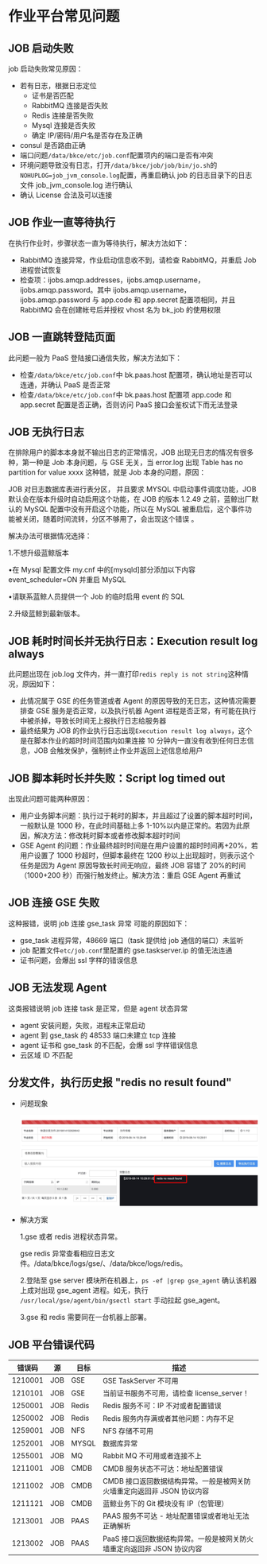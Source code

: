# 作业平台常见问题

## JOB 启动失败

job 启动失败常见原因：

- 若有日志，根据日志定位
	- 证书是否匹配
	- RabbitMQ 连接是否失败
	- Redis 连接是否失败
	- Mysql 连接是否失败
	- 确定 IP/密码/用户名是否存在及正确
- consul 是否路由正确
- 端口问题`/data/bkce/etc/job.conf`配置项内的端口是否有冲突
- 环境问题导致没有日志，打开`/data/bkce/job/job/bin/jo.sh`的`NOHUPLOG=job_jvm_console.log`配置，再重启确认 job 的日志目录下的日志文件 job_jvm_console.log 进行确认
- 确认 License 合法及可以连接

## JOB 作业一直等待执行

在执行作业时，步骤状态一直为等待执行，解决方法如下：

- RabbitMQ 连接异常，作业启动信息收不到，请检查 RabbitMQ，并重启 Job 进程尝试恢复
- 检查项：ijobs.amqp.addresses，ijobs.amqp.username，ijobs.amqp.password。其中 ijobs.amqp.username，ijobs.amqp.password 与 app.code 和 app.secret 配置项相同，并且 RabbitMQ 会在创建帐号后并授权 vhost 名为 bk_job 的使用权限

## JOB 一直跳转登陆页面

此问题一般为 PaaS 登陆接口通信失败，解决方法如下：

- 检查`/data/bkce/etc/job.conf`中 bk.paas.host 配置项，确认地址是否可以连通，并确认 PaaS 是否正常
- 检查`/data/bkce/etc/job.conf`中 bk.paas.host 配置项 app.code 和 app.secret 配置是否正确，否则访问 PaaS 接口会鉴权试下而无法登录

## JOB 无执行日志

在排除用户的脚本本身就不输出日志的正常情况，JOB 出现无日志的情况有很多种，第一种是 Job 本身问题，与 GSE 无关，当 error.log 出现 Table has no partition for value xxxx  这种错，就是 Job 本身的问题，原因：

JOB 对日志数据库表进行表分区， 并且要求 MYSQL 中启动事件调度功能，JOB 默认会在版本升级时自动启用这个功能，在 JOB 的版本 1.2.49 之前，蓝鲸出厂默认的 MySQL 配置中没有开启这个功能，所以在 MySQL 被重启后，这个事件功能被关闭，随着时间流转，分区不够用了，会出现这个错误 。

解决办法可根据情况选择：

1.不想升级蓝鲸版本

•在 Mysql 配置文件 my.cnf 中的[mysqld]部分添加以下内容 event_scheduler=ON   并重启 MySQL

•请联系蓝鲸人员提供一个 Job 的临时启用 event 的 SQL

2.升级蓝鲸到最新版本。

## JOB 耗时时间长并无执行日志：Execution result log always

此问题出现在 job.log 文件内，并一直打印`redis reply is not string`这种情况，原因如下：

- 此情况属于 GSE 的任务管道或者 Agent 的原因导致的无日志，这种情况需要排查 GSE 服务是否正常，以及执行机器 Agent 进程是否正常，有可能在执行中被杀掉，导致长时间无上报执行日志给服务器
- 最终结果为 JOB 的作业执行日志出现`Execution result log always`，这个是在脚本作业的超时时间范围内如果连接 10 分钟内一直没有收到任何日志信息，JOB 会触发保护，强制终止作业并返回上述信息给用户

## JOB 脚本耗时长并失败：Script log timed out

出现此问题可能两种原因：

- 用户业务脚本问题：执行过于耗时的脚本，并且超过了设置的脚本超时时间，一般默认是 1000 秒，在此时间基础上多 1-10%以内是正常的。若因为此原因，解决方法：修改耗时脚本或者修改脚本超时时间
- GSE Agent 的问题：作业最终超时时间是在用户设置的超时时间再+20%，若用户设置了 1000 秒超时，但脚本最终在 1200 秒以上出现超时，则表示这个任务是因为 Agent 原因导致长时间无响应，最终 JOB 容错了 20%的时间（1000+200 秒）而强行触发终止。解决方法：重启 GSE Agent 再重试

## JOB 连接 GSE 失败

这种报错，说明 job 连接 gse_task 异常 可能的原因如下：

- gse_task 进程异常，48669 端口（task 提供给 job 通信的端口）未监听
- job 配置文件`etc/job.conf`里配置的 gse.taskserver.ip 的值无法连通
- 证书问题，会爆出 ssl 字样的错误信息

## JOB 无法发现 Agent

这类报错说明 job 连接 task 是正常，但是 agent 状态异常

- agent 安装问题，失败，进程未正常启动
- agent 到 gse_task 的 48533 端口未建立 tcp 连接
- agent 证书和 gse_task 的不匹配，会爆 ssl 字样错误信息
- 云区域 ID 不匹配

## 分发文件，执行历史报 "redis no result found"
- 问题现象

  ![](../../assets/file.jpg)
  
- 解决方案

    1.gse 或者 redis 进程状态异常。
    
     gse redis 异常查看相应日志文件。/data/bkce/logs/gse/、/data/bkce/logs/redis。
       
    2.登陆至 gse server 模块所在机器上，`ps -ef |grep gse_agent` 确认该机器上成对出现 gse_agent 进程。如无，执行 `/usr/local/gse/agent/bin/gsectl start` 手动拉起 gse_agent。

    3.gse 和 redis 需要同在一台机器上部署。

## JOB 平台错误代码

| 错误码  | 源   | 目标  | 描述                                                         |
| ------- | ---- | ----- | ------------------------------------------------------------ |
| 1210001 | JOB  | GSE   | GSE TaskServer 不可用                                        |
| 1210101 | JOB  | GSE   | 当前证书服务不可用，请检查 license_server！                   |
| 1250001 | JOB  | Redis | Redis 服务不可：IP 不对或者配置错误                            |
| 1250002 | JOB  | Redis | Redis 服务内存满或者其他问题：内存不足                        |
| 1259001 | JOB  | NFS   | NFS 存储不可用                                                |
| 1252001 | JOB  | MYSQL | 数据库异常                                                   |
| 1255001 | JOB  | MQ    | Rabbit MQ 不可用或者连接不上                                  |
| 1211001 | JOB  | CMDB  | CMDB 服务状态不可达：地址配置错误                             |
| 1211002 | JOB  | CMDB  | CMDB 接口返回数据结构异常。一般是被网关防火墙重定向返回非 JSON 协议内容 |
| 1211121 | JOB  | CMDB  | 蓝鲸业务下的 Git 模块没有 IP（包管理）                          |
| 1213001 | JOB  | PAAS  | PAAS 服务不可达 - 地址配置错误或者地址无法正确解析            |
| 1213002 | JOB  | PAAS  | PaaS 接口返回数据结构异常。一般是被网关防火墙重定向返回非 JSON 协议内容 |

